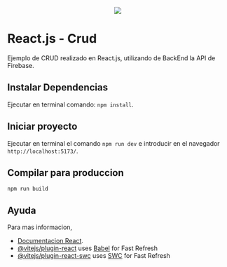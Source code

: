 <p align="center">
  <a href="https://www.buymeacoffee.com/cmur"><img src="https://img.buymeacoffee.com/button-api/?text=Buy me a coffee&emoji=&slug=cmur&button_colour=FFDD00&font_colour=000000&font_family=Cookie&outline_colour=000000&coffee_colour=ffffff"></a>
</p>

# React.js - Crud
Ejemplo de CRUD realizado en React.js, utilizando de BackEnd la API de Firebase.

## Instalar Dependencias
Ejecutar en terminal comando: `npm install`.

## Iniciar proyecto
Ejecutar en terminal el comando `npm run dev` e introducir en el navegador `http://localhost:5173/`.

## Compilar para produccion
`npm run build`

## Ayuda
Para mas informacion, 
- [Documentacion React](https://reactjs.org/).
- [@vitejs/plugin-react](https://github.com/vitejs/vite-plugin-react/blob/main/packages/plugin-react/README.md) uses [Babel](https://babeljs.io/) for Fast Refresh
- [@vitejs/plugin-react-swc](https://github.com/vitejs/vite-plugin-react-swc) uses [SWC](https://swc.rs/) for Fast Refresh
